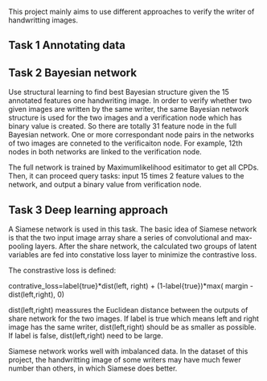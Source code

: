 This project mainly aims to use different approaches to verify the writer of handwritting images. 

## Task 1 Annotating data

## Task 2 Bayesian network
Use structural learning to find best Bayesian structure given the 15 annotated features one handwriting image. In order to 
verify whether two given images are written by the same writer, the same Bayesian network structure is used for the two images and a verification node which has binary value is created. So there are totally 31 feature node in the full Bayesian network. One or more correspondant node pairs in the networks of two images are conneted to the verificaiton node. For example, 12th nodes in both networks are linked to the verification node. 

The full network is trained by Maximumlikelihood esitimator to get all CPDs. Then, it can proceed query tasks: input 15 times 2 feature values to the network, and output a binary value from verification node.

## Task 3 Deep learning approach
A Siamese network is used in this task. The basic idea of Siamese network is that the two input image array share a series of convolutional and max-pooling layers. After the share network, the calculated two groups of latent variables are fed into constative loss layer to minimize the contrastive loss.

The constrastive loss is defined:

contrative_loss=label{true}\*dist(left, right) + (1-label{true})\*max( margin - dist(left,right), 0)

dist(left,right) meassures the Euclidean distance between the outputs of share network for the two images. If label is true which means left and right image has the same writer, dist(left,right) should be as smaller as possible. If label is false, dist(left,right) need to be large. 

Siamese network works well with imbalanced data. In the dataset of this project, the handwritting image of some writers may have much fewer number than others, in which Siamese does better.

